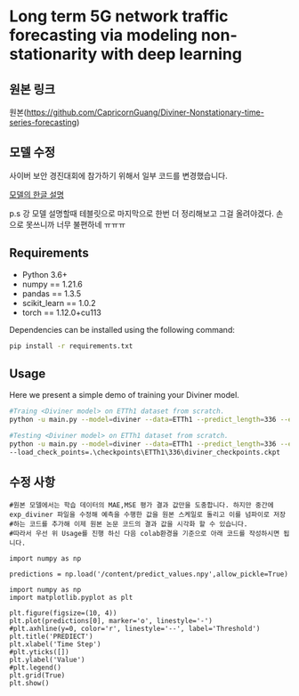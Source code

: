 # Long term 5G network traffic forecasting via modeling non-stationarity with deep learning

## 원본 링크
원본(https://github.com/CapricornGuang/Diviner-Nonstationary-time-series-forecasting)

## 모델 수정
사이버 보안 경진대회에 참가하기 위해서 일부 코드를 변경했습니다.

[모델의 한글 설명](https://velog.io/@stockmanager1/Long-term-5G-network-traffic-forecasting-viamodeling-non-stationarity-with-deep-learning)


p.s 강 모델 설명할때 테블릿으로 마지막으로 한번 더 정리해보고 그걸 올려야겠다. 손으로 못쓰니까 너무 불편하네 ㅠㅠㅠ

## Requirements

- Python 3.6+
- numpy == 1.21.6
- pandas == 1.3.5
- scikit_learn == 1.0.2
- torch == 1.12.0+cu113

Dependencies can be installed using the following command:
```bash
pip install -r requirements.txt
```
## Usage
Here we present a simple demo of training your Diviner model.
```bash
#Traing <Diviner model> on ETTh1 dataset from scratch.
python -u main.py --model=diviner --data=ETTh1 --predict_length=336 --enc_seq_len=30 --out_seq_len=14 --dec_seq_len=14 --dim_val=24 --dim_attn=12 --dim_attn_channel=48 --n_heads=6 --n_encoder_layers=3 --n_decoder_layers=2 --batch_size=32 --train_epochs=100 --use_gpu --smo_loss --dynamic --early_stop --shuffle --verbose --out_scale

#Testing <Diviner model> on ETTh1 dataset from scratch.
python -u main.py --model=diviner --data=ETTh1 --predict_length=336 --enc_seq_len=30 --out_seq_len=14 --dec_seq_len=14 --dim_val=24 --dim_attn=12 --dim_attn_channel=48 --n_heads=6 --n_encoder_layers=3 --n_decoder_layers=2 --batch_size=32 --train_epochs=100 --use_gpu --smo_loss --dynamic --early_stop --shuffle --verbose --out_scale --test 
--load_check_points=.\checkpoints\ETTh1\336\diviner_checkpoints.ckpt
```


## 수정 사항

```
#원본 모델에서는 학습 데이터의 MAE,MSE 평가 결과 값만을 도충합니다. 하지만 중간에 exp_diviner 파일을 수정해 예측을 수행한 값을 원본 스케일로 돌리고 이를 넘파이로 저장 #하는 코드를 추가해 이제 원본 논문 코드의 결과 값을 시각화 할 수 있습니다.
#따라서 우선 위 Usage를 진행 하신 다음 colab환경을 기준으로 아래 코드를 작성하시면 됩니다. 

import numpy as np

predictions = np.load('/content/predict_values.npy',allow_pickle=True)

import numpy as np
import matplotlib.pyplot as plt

plt.figure(figsize=(10, 4))
plt.plot(predictions[0], marker='o', linestyle='-')
#plt.axhline(y=0, color='r', linestyle='--', label='Threshold') 
plt.title('PREDIECT')
plt.xlabel('Time Step')
#plt.yticks([])  
plt.ylabel('Value')
#plt.legend()  
plt.grid(True)
plt.show()
```

